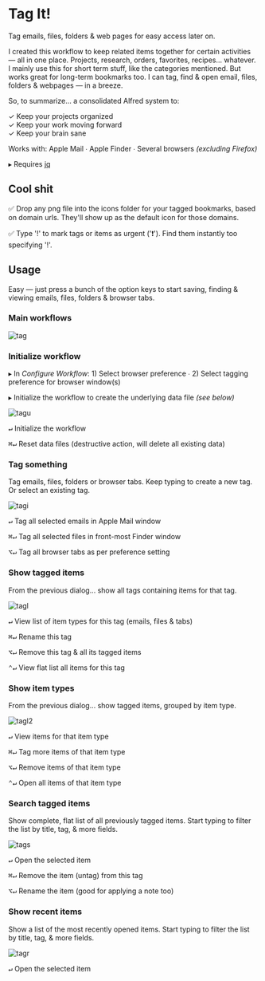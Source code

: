# Tag It!

Tag emails, files, folders & web pages for easy access later on.

I created this workflow to keep related items together for certain activities — all in one place. Projects, research, orders, favorites, recipes... whatever. I mainly use this for short term stuff, like the categories mentioned. But works great for long-term bookmarks too. I can tag, find & open email, files, folders & webpages — in a breeze. 

So, to summarize... a consolidated Alfred system to:  

✓  Keep your projects organized  
✓  Keep your work moving forward  
✓  Keep your brain sane

Works with: Apple Mail ∙ Apple Finder ∙ Several browsers *(excluding Firefox)*

▸ Requires [jq](https://formulae.brew.sh/formula/jq)

## Cool shit

✅ Drop any png file into the icons folder for your tagged bookmarks, based on domain urls. They'll show up as the default icon for those domains.

✅ Type '!' to mark tags or items as urgent ('❗'). Find them instantly too specifying '!'.

## Usage

Easy — just press a bunch of the option keys to start saving, finding & viewing emails, files, folders & browser tabs. 

### Main workflows

![tag](assets/tag.png)  

### Initialize workflow

▸ In *Configure Workflow*: 1) Select browser preference ∙ 2) Select tagging preference for browser window(s)

▸ Initialize the workflow to create the underlying data file *(see below)*

![tagu](assets/tagu.png)   

<kbd>↵</kbd>  Initialize the workflow

<kbd>⌘</kbd><kbd>↵</kbd> Reset data files (destructive action, will delete all existing data)

### Tag something

Tag emails, files, folders or browser tabs. Keep typing to create a new tag. Or select an existing tag.

![tagi](assets/tagi.png)   

<kbd>↵</kbd>  Tag all selected emails in Apple Mail window

<kbd>⌘</kbd><kbd>↵</kbd> Tag all selected files in front-most Finder window

<kbd>⌥</kbd><kbd>↵</kbd> Tag all browser tabs as per preference setting

### Show tagged items

From the previous dialog... show all tags containing items for that tag.

![tagl](assets/tagl.png)  

<kbd>↵</kbd>  View list of item types for this tag (emails, files & tabs)

<kbd>⌘</kbd><kbd>↵</kbd> Rename this tag

<kbd>⌥</kbd><kbd>↵</kbd> Remove this tag & all its tagged items

<kbd>⌃</kbd><kbd>↵</kbd> View flat list all items for this tag

### Show item types

From the previous dialog... show tagged items, grouped by item type.

![tagl2](assets/tagl2.png)  

<kbd>↵</kbd>  View items for that item type

<kbd>⌘</kbd><kbd>↵</kbd>  Tag more items of that item type

<kbd>⌥</kbd><kbd>↵</kbd>  Remove items of that item type

<kbd>⌃</kbd><kbd>↵</kbd>  Open all items of that item type

### Search tagged items

Show complete, flat list of all previously tagged items. Start typing to filter the list by title, tag, & more fields.

 ![tags](assets/tags.png)  

<kbd>↵</kbd>  Open the selected item

<kbd>⌘</kbd><kbd>↵</kbd> Remove the item (untag) from this tag

<kbd>⌥</kbd><kbd>↵</kbd> Rename the item (good for applying a note too)

### Show recent items

Show a list of the most recently opened items. Start typing to filter the list by title, tag, & more fields.

![tagr](assets/tagr.png)  

<kbd>↵</kbd>  Open the selected item

